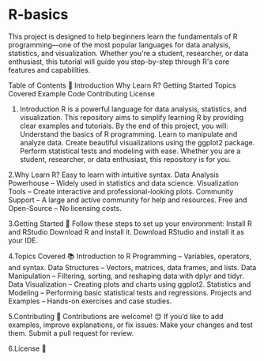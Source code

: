 # R-basics
This project is designed to help beginners learn the fundamentals of R programming—one of the most popular languages for data analysis, statistics, and visualization. Whether you're a student, researcher, or data enthusiast, this tutorial will guide you step-by-step through R's core features and capabilities.

Table of Contents 📑
         Introduction
         Why Learn R?
         Getting Started
         Topics Covered
         Example Code
         Contributing
         License

1. Introduction
R is a powerful language for data analysis, statistics, and visualization. This repository aims to simplify learning R by providing clear examples and tutorials.
By the end of this project, you will:
                                 Understand the basics of R programming.
                                 Learn to manipulate and analyze data.
                                 Create beautiful visualizations using the ggplot2 package.
                                 Perform statistical tests and modeling with ease.
                                 Whether you are a student, researcher, or data enthusiast, this repository is for you.  

2.Why Learn R?
             Easy to learn with intuitive syntax.
             Data Analysis Powerhouse – Widely used in statistics and data science.
             Visualization Tools – Create interactive and professional-looking plots.
             Community Support – A large and active community for help and resources.
             Free and Open-Source – No licensing costs.

3.Getting Started 🚀
Follow these steps to set up your environment:
              Install R and RStudio
              Download R and install it.
              Download RStudio and install it as your IDE.

4.Topics Covered 📚
              Introduction to R Programming – Variables, operators, and syntax.
              Data Structures – Vectors, matrices, data frames, and lists.
              Data Manipulation – Filtering, sorting, and reshaping data with dplyr and tidyr.
              Data Visualization – Creating plots and charts using ggplot2.
              Statistics and Modeling – Performing basic statistical tests and regressions.
              Projects and Examples – Hands-on exercises and case studies.

5.Contributing 🤝
Contributions are welcome! 😊
If you’d like to add examples, improve explanations, or fix issues:
Make your changes and test them.
Submit a pull request for review.

6.License 📄







